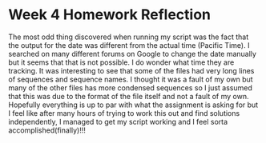 # Week 4 Homework Reflection

The most odd thing discovered when running my script was the fact that the output for the date was different from the actual time (Pacific Time). I searched on many different forums on Google to change the date manually but it seems that that is not possible. I do wonder what time they are tracking. It was interesting to see that some of the files had very long lines of sequences and sequence names. I thought it was a fault of my own but many of the other files has more condensed sequences so I just assumed that this was due to the format of the file itself and not a fault of my own. Hopefully everything is up to par with what the assignment is asking for but I feel like after many hours of trying to work this out and find solutions independently, I managed to get my script working and I feel sorta accomplished(finally)!!!   
